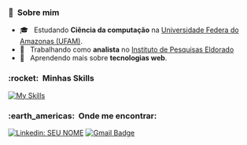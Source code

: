 <h3> 🤩 &nbsp;Sobre mim </h3>

- 🎓 &nbsp; Estudando **Ciência da computação** na <a href="https://www.ufam.edu.br/">Universidade Federa do Amazonas (UFAM)</a>.
- 💼 &nbsp; Trabalhando como **analista** no <a href="https://www.eldorado.org.br/">Instituto de Pesquisas Eldorado</a>
- 🌱 &nbsp; Aprendendo mais sobre **tecnologias web**.

<h3> :rocket: &nbsp;Minhas Skills </h3>

[![My Skills](https://skillicons.dev/icons?i=c,java,python,kotlin,html,css,javascript,linux,git,bootstrap,ps,ai,figma,xd&theme=light)](https://skillicons.dev)

<h3> :earth_americas: &nbsp;Onde me encontrar: </h3> 

[![Linkedin: SEU NOME](https://img.shields.io/badge/-solano-blue?style=flat-square&logo=Linkedin&logoColor=white&link=www.linkedin.com/in/solano-lima-oliveira-146b23188)](www.linkedin.com/in/solano-lima-oliveira-146b23188)
[![Gmail Badge](https://img.shields.io/badge/-solano.oliveira@icomp.ufam.edu.br-006bed?style=flat-square&logo=Gmail&logoColor=white&link=mailto:solano.oliveira@icomp.ufam.edu.br)](mailto:solano.oliveira@icomp.ufam.edu.br)
